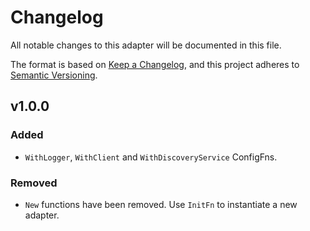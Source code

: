 # Changelog

All notable changes to this adapter will be documented in this file.

The format is based on [Keep a Changelog](https://keepachangelog.com/en/1.0.0/),
and this project adheres to [Semantic Versioning](https://semver.org/spec/v2.0.0.html).

## v1.0.0

### Added

- `WithLogger`, `WithClient` and `WithDiscoveryService` ConfigFns.

### Removed

 - `New` functions have been removed. Use `InitFn` to instantiate a new adapter.
